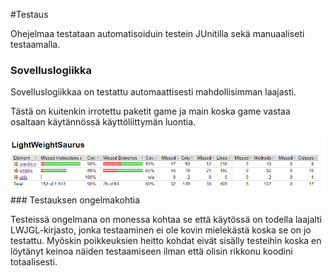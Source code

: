 #Testaus

Ohejelmaa testataan automatisoiduin testein JUnitilla sekä manuaaliseti testaamalla. 

### Sovelluslogiikka

Sovelluslogiikkaa on testattu automaattisesti mahdollisimman laajasti. 

Tästä on kuitenkin irrotettu paketit game ja main koska game vastaa osaltaan käytännössä käyttöliittymän luontia. 

<img src="https://github.com/brontto/ot-LightWeightSaurus/blob/master/dokumentaatio/Kuvat/testikattavuus.png" width="800">
### Testauksen ongelmakohtia

Testeissä ongelmana on monessa kohtaa se että käytössä on todella laajalti LWJGL-kirjasto, jonka testaaminen ei 
ole kovin mielekästä koska se on jo testattu. Myöskin poikkeuksien heitto kohdat eivät sisälly testeihin koska en
löytänyt keinoa näiden testaamiseen ilman että olisin rikkonu koodini totaalisesti. 
  
